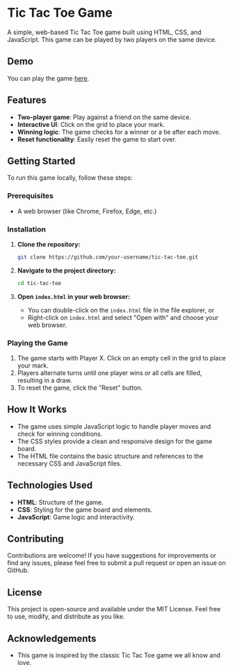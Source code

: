 # Tic Tac Toe Game

A simple, web-based Tic Tac Toe game built using HTML, CSS, and JavaScript. This game can be played by two players on the same device.

## Demo

You can play the game [here](URL-to-your-live-game).

## Features

- **Two-player game**: Play against a friend on the same device.
- **Interactive UI**: Click on the grid to place your mark.
- **Winning logic**: The game checks for a winner or a tie after each move.
- **Reset functionality**: Easily reset the game to start over.

## Getting Started

To run this game locally, follow these steps:

### Prerequisites

- A web browser (like Chrome, Firefox, Edge, etc.)

### Installation

1. **Clone the repository:**
   ```bash
   git clone https://github.com/your-username/tic-tac-toe.git
   ```
   
2. **Navigate to the project directory:**
   ```bash
   cd tic-tac-toe
   ```

3. **Open `index.html` in your web browser:**
   - You can double-click on the `index.html` file in the file explorer, or
   - Right-click on `index.html` and select "Open with" and choose your web browser.

### Playing the Game

1. The game starts with Player X. Click on an empty cell in the grid to place your mark.
2. Players alternate turns until one player wins or all cells are filled, resulting in a draw.
3. To reset the game, click the "Reset" button.

## How It Works

- The game uses simple JavaScript logic to handle player moves and check for winning conditions.
- The CSS styles provide a clean and responsive design for the game board.
- The HTML file contains the basic structure and references to the necessary CSS and JavaScript files.

## Technologies Used

- **HTML**: Structure of the game.
- **CSS**: Styling for the game board and elements.
- **JavaScript**: Game logic and interactivity.

## Contributing

Contributions are welcome! If you have suggestions for improvements or find any issues, please feel free to submit a pull request or open an issue on GitHub.

## License

This project is open-source and available under the MIT License. Feel free to use, modify, and distribute as you like.

## Acknowledgements

- This game is inspired by the classic Tic Tac Toe game we all know and love.
